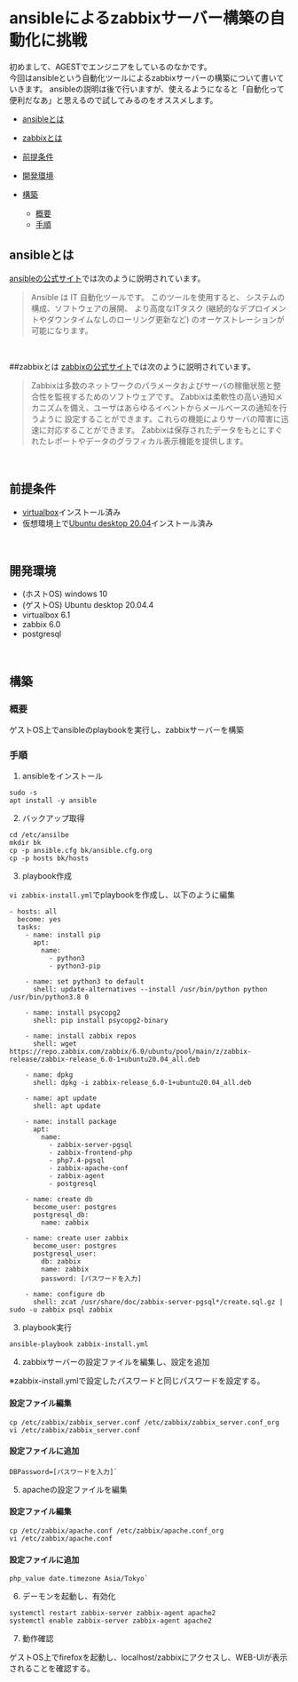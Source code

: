 # ansibleによるzabbixサーバー構築の自動化に挑戦

初めまして、AGESTでエンジニアをしているのなかです。
<br>
今回はansibleという自動化ツールによるzabbixサーバーの構築について書いていきます。
ansibleの説明は後で行いますが、使えるようになると「自動化って便利だなあ」と思えるので試してみるのをオススメします。
<br>

- [ansibleとは](#ansible)

- [zabbixとは](#zabbix)

- [前提条件](#prerequisite)

- [開発環境](#environment)

- [構築](#build)
  - [概要](#summary)
  - [手順](#process)

<a id="#ansible"></a>
## ansibleとは

[ansibleの公式サイト](https://docs.ansible.com/ansible/2.9_ja/index.html)では次のように説明されています。
> Ansible は IT 自動化ツールです。 このツールを使用すると、
> システムの構成、ソフトウェアの展開、
> より高度なITタスク (継続的なデプロイメントやダウンタイムなしのローリング更新など) 
> のオーケストレーションが可能になります。

<br>

 <a href="#zabbix"></a>

##zabbixとは
[zabbixの公式サイト](https://www.zabbix.com/documentation/2.2/jp/manual/introduction/about)では次のように説明されています。
> Zabbixは多数のネットワークのパラメータおよびサーバの稼働状態と整合性を監視するためのソフトウェアです。
> Zabbixは柔軟性の高い通知メカニズムを備え、ユーザはあらゆるイベントからメールベースの通知を行うように
> 設定することができます。これらの機能によりサーバの障害に迅速に対応することができます。
> Zabbixは保存されたデータをもとにすぐれたレポートやデータのグラフィカル表示機能を提供します。

<br>

## <a id="#prerequisite">前提条件</a>
- [virtualbox](https://www.virtualbox.org/wiki/Downloads)インストール済み
- 仮想環境上で[Ubuntu desktop 20.04](http://cdimage.ubuntulinux.jp/releases/20.04.1/)インストール済み

<br>

## <a id="#environment">開発環境</a>
- (ホストOS) windows 10
- (ゲストOS) Ubuntu desktop 20.04.4
- virtualbox 6.1
- zabbix 6.0
- postgresql

<br>

## <a id="#build">構築</a>

### <a id="#summary">概要</a>
ゲストOS上でansibleのplaybookを実行し、zabbixサーバーを構築

### <a id="#process">手順</a>
1. ansibleをインストール

```
sudo -s
apt install -y ansible
```

2. バックアップ取得

```
cd /etc/ansilbe
mkdir bk
cp -p ansible.cfg bk/ansible.cfg.org
cp -p hosts bk/hosts
```

3. playbook作成

`vi zabbix-install.yml`でplaybookを作成し、以下のように編集

```
- hosts: all
  become: yes
  tasks:
    - name: install pip
      apt:
        name:
          - python3
          - python3-pip

    - name: set python3 to default
      shell: update-alternatives --install /usr/bin/python python /usr/bin/python3.8 0

    - name: install psycopg2
      shell: pip install psycopg2-binary

    - name: install zabbix repos
      shell: wget https://repo.zabbix.com/zabbix/6.0/ubuntu/pool/main/z/zabbix-release/zabbix-release_6.0-1+ubuntu20.04_all.deb

    - name: dpkg
      shell: dpkg -i zabbix-release_6.0-1+ubuntu20.04_all.deb

    - name: apt update
      shell: apt update

    - name: install package  
      apt:
        name:
          - zabbix-server-pgsql
          - zabbix-frontend-php
          - php7.4-pgsql
          - zabbix-apache-conf
          - zabbix-agent
          - postgresql

    - name: create db
      become_user: postgres
      postgresql_db:
        name: zabbix

    - name: create user zabbix
      become_user: postgres
      postgresql_user:
        db: zabbix
        name: zabbix
        password: [パスワードを入力]

    - name: configure db
      shell: zcat /usr/share/doc/zabbix-server-pgsql*/create.sql.gz | sudo -u zabbix psql zabbix
```


3. playbook実行

```
ansible-playbook zabbix-install.yml
```

4. zabbixサーバーの設定ファイルを編集し、設定を追加

※zabbix-install.ymlで設定したパスワードと同じパスワードを設定する。
#### 設定ファイル編集
```
cp /etc/zabbix/zabbix_server.conf /etc/zabbix/zabbix_server.conf_org
vi /etc/zabbix/zabbix_server.conf
```

#### 設定ファイルに追加

```
DBPassword=[パスワードを入力]`
```

5. apacheの設定ファイルを編集

#### 設定ファイル編集

```
cp /etc/zabbix/apache.conf /etc/zabbix/apache.conf_org
vi /etc/zabbix/apache.conf
```
#### 設定ファイルに追加

```
php_value date.timezone Asia/Tokyo`
```

6. デーモンを起動し、有効化

```
systemctl restart zabbix-server zabbix-agent apache2
systemctl enable zabbix-server zabbix-agent apache2
```

7. 動作確認

ゲストOS上でfirefoxを起動し、localhost/zabbixにアクセスし、WEB-UIが表示されることを確認する。



